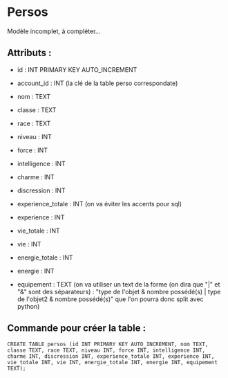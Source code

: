 # Persos

Modèle incomplet, à compléter...

## Attributs :
 

 - id : INT PRIMARY KEY AUTO_INCREMENT
 - account_id : INT (la clé de la table perso correspondate)
 - nom : TEXT
 - classe : TEXT 
 - race : TEXT
 - niveau : INT

 - force : INT
 - intelligence : INT
 - charme : INT
 - discression : INT
 
 - experience_totale : INT (on va éviter les accents pour sql)
 - experience : INT
 - vie_totale : INT
 - vie : INT
 - energie_totale : INT
 - energie : INT
 - equipement : TEXT (on va utiliser un text de la forme (on dira que "|" et "&" sont des séparateurs) : "type de l'objet & nombre possédé(s) | type de l'objet2 & nombre possédé(s)" que l'on pourra donc split avec python)

## Commande pour créer la table :

`CREATE TABLE persos (id INT PRIMARY KEY AUTO_INCREMENT, nom TEXT, classe TEXT, race TEXT, niveau INT, force INT, intelligence INT, charme INT, discression INT, experience_totale INT, experience INT, vie_totale INT, vie INT, energie_totale INT, energie INT, equipement TEXT);`
